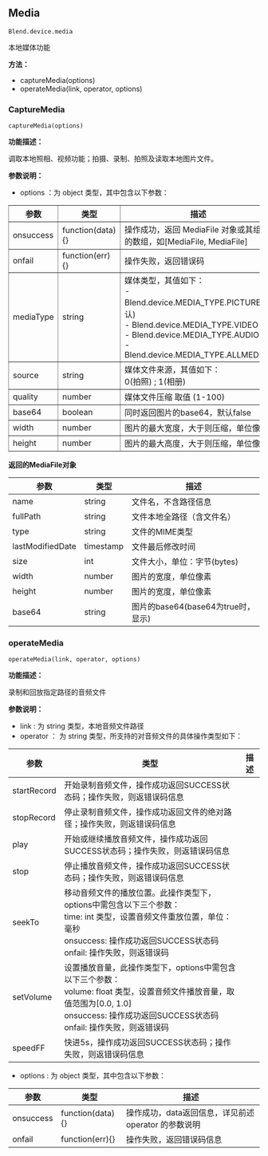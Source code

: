 ## Media ##
    Blend.device.media

本地媒体功能

**方法：**

- captureMedia(options)
- operateMedia(link, operator, options)    

<h3 class="media"> CaptureMedia </h3>

    captureMedia(options)

**功能描述：**

调取本地照相、视频功能；拍摄、录制、拍照及读取本地图片文件。

**参数说明：**

- options ：为 object 类型，其中包含以下参数：

<table style="border-style: solid; border-width: 0pt;" border="1" cellspacing="0" cellpadding="5px">
   <tbody>
    <tr>
        <th>参数</th>
        <th>类型</th>
        <th>描述</th>
    </tr>
    <tr>
        <td>onsuccess</td>
        <td>function(data){}</td>          
        <td>操作成功，返回 MediaFile 对象或其组成的数组，如[MediaFile, MediaFile]</td>  
    </tr>
    <tr>
        <td>onfail</td>
        <td>function(err){}</td>          
        <td>操作失败，返回错误码</td>  
    </tr>
    <tr>
        <td>mediaType</td>
        <td>string</td>          
        <td> 媒体类型，其值如下： <br>
         - Blend.device.MEDIA_TYPE.PICTURE(默认) <br>
         - Blend.device.MEDIA_TYPE.VIDEO <br>
         - Blend.device.MEDIA_TYPE.AUDIO <br>
         - Blend.device.MEDIA_TYPE.ALLMEDIA
     </td>  
    </tr>
    <tr>
        <td>source</td>
        <td>string</td>
        <td>媒体文件来源，其值如下：<br>
         0(拍照) ;  1(相册)<br>
        </td>  
    </tr>
    <tr>
        <td>quality</td>
        <td>number</td>
        <td>媒体文件压缩 取值 (1-100)</td>  
    </tr>
    <tr>
        <td>base64</td>
        <td>boolean</td>
        <td>同时返回图片的base64，默认false
        </td>  
    </tr>
    <tr>
        <td>width</td>
        <td>number</td>
        <td>图片的最大宽度，大于则压缩，单位像素
        </td>  
    </tr>
    <tr>
        <td>height</td>
        <td>number</td>
        <td>图片的最大高度，大于则压缩，单位像素
        </td>  
    </tr>
</tbody>
</table>

**返回的MediaFile对象**

参数 | 类型 | 描述
------------ | ------------- | ------------
name | string | 文件名，不含路径信息
fullPath | string | 文件本地全路径（含文件名）
type | string | 文件的MIME类型
lastModifiedDate | timestamp | 文件最后修改时间
size | int | 文件大小，单位：字节(bytes)
width | number | 图片的宽度，单位像素
height | number | 图片的宽度，单位像素
base64 | string | 图片的base64(base64为true时，显示)

<h3 class="media"> operateMedia </h3>

    operateMedia(link, operator, options)

**功能描述：**

录制和回放指定路径的音频文件

**参数说明：**

- link : 为 string 类型，本地音频文件路径
- operator ： 为 string 类型，所支持的对音频文件的具体操作类型如下：

参数 | 类型 | 描述
------------ | ------------- | ------------
startRecord | 开始录制音频文件，操作成功返回SUCCESS状态码；操作失败，则返错误码信息
stopRecord | 停止录制音频文件，操作成功返回文件的绝对路径；操作失败，则返错误码信息 
play | 开始或继续播放音频文件，操作成功返回SUCCESS状态码；操作失败，则返错误码信息
stop | 停止播放音频文件，操作成功返回SUCCESS状态码；操作失败，则返错误码信息
seekTo | 移动音频文件的播放位置。此操作类型下，options中需包含以下三个参数：<br/>time: int 类型，设置音频文件重放位置，单位：毫秒 <br/> onsuccess:  操作成功返回SUCCESS状态码<br/>onfail: 操作失败，则返错误码
setVolume | 设置播放音量，此操作类型下，options中需包含以下三个参数：<br/>volume: float 类型，设置音频文件播放音量，取值范围为[0.0, 1.0]<br/>onsuccess:  操作成功返回SUCCESS状态码<br/>onfail: 操作失败，则返错误码
speedFF | 快进5s，操作成功返回SUCCESS状态码；操作失败，则返错误码信息


- options : 为 object 类型，其中包含以下参数：

参数 | 类型 | 描述
------------ | ------------- | ------------
onsuccess | function(data){} | 操作成功，data返回信息，详见前述 operator 的参数说明
onfail | function(err){} | 操作失败，返回错误码信息 